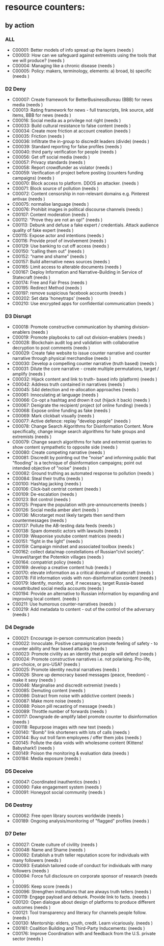 # resource counters: 

## by action


### ALL
* C00001: Better models of info spread up the layers (needs )
* C00003: How can we safeguard against extremists using the tools that we will produce? (needs )
* C00004: Managing like a chronic disease (needs )
* C00005: Policy: makers, terminology, elements: a) broad, b) specific (needs )

### D2 Deny
* C00007: Create framework for BetterBusinessBureau (BBB) for news media (needs )
* C00013: Rating framework for news - full transcripts, link source, add items, BBB for news (needs )
* C00016: Social media as a privilege not right (needs )
* C00033: Build cultural resistance to false content (needs )
* C00034: Create more friction at account creation (needs )
* C00035: Friction (needs )
* C00036: Infiltrate the in-group to discredit leaders (divide) (needs )
* C00039: Standard reporting for false profiles (needs )
* C00040: third party verification for people (needs )
* C00056: Get off social media (needs )
* C00057: Privacy standards (needs )
* C00058: Report crowdfunder as violator (needs )
* C00059: Verification of project before posting (counters funding campaigns) (needs )
* C00070: Block access to platform. DDOS an attacker. (needs )
* C00071: Block source of pollution (needs )
* C00072: Content censorship in non-relevant domains e.g. Pinterest antivax (needs )
* C00075: normalise language (needs )
* C00076: Prohibit images in political discourse channels (needs )
* C00107: Content moderation (needs )
* C00112: "Prove they are not an op!" (needs )
* C00113: Debunk and defuse a fake expert / credentials. Attack audience quality of fake expert (needs )
* C00115: Expose actor and intentions (needs )
* C00116: Provide proof of involvement (needs )
* C00129: Use banking to cut off access  (needs )
* C00150: “calling them out” (needs )
* C00152: “name and shame” (needs )
* C00157: Build alternative news sources (needs )
* C00165: Limit access to alterable documents (needs )
* C00167: Deploy Information and Narrative-Building in Service of Statecraft (needs )
* C00174: Free and Fair Press (needs )
* C00195: Redirect Method (needs )
* C00197: remove suspicious facebook accounts (needs )
* C00202: Set data 'honeytraps' (needs )
* C00210: Use encrypted apps for confidential communication (needs )

### D3 Disrupt
* C00018: Promote constructive communication by shaming division-enablers (needs )
* C00019: Promote playbooks to call out division-enablers (needs )
* C00028: Blockchain audit log and validation with collaborative decryption to post comments (needs )
* C00029: Create fake website to issue counter narrative and counter narrative through physical merchandise (needs )
* C00030: Develop a compelling counter narrative (truth based) (needs )
* C00031: Dilute the core narrative - create multiple permutations, target / amplify (needs )
* C00032: Hijack content and link to truth- based info  (platform)  (needs )
* C00042: Address truth contained in narratives (needs )
* C00045: S4d detection and re-allocation approaches (needs )
* C00061: Innoculating at language (needs )
* C00066: Co-opt a hashtag and drown it out (hijack it back) (needs )
* C00067: Denigrate the recipient/ project (of online funding) (needs )
* C00068: Expose online funding as fake (needs )
* C00069: Mark clickbait visually (needs )
* C00077: Active defence: replay "develop people" (needs )
* C00078: Change Search Algorithms for Disinformation Content. More specifically, change image search algorithms for hate groups and extremists (needs )
* C00079: Change search algorithms for hate and extremist queries to show content sympathetic to opposite side (needs )
* C00080: Create competing narrative (needs )
* C00081: Discredit by pointing out the "noise" and informing public that "flooding" is a technique of disinformation campaigns; point out intended objective of "noise" (needs )
* C00082: Ground truthing as automated response to pollution (needs )
* C00084: Steal their truths (needs )
* C00100: Hashtag jacking (needs )
* C00106: Click-bait centrist content (needs )
* C00109: De-escalation (needs )
* C00123: Bot control (needs )
* C00125: Prepare the population with pre-announcements (needs )
* C00126: Social media amber alert (needs )
* C00136: Microtarget most likely targets then send them countermessages (needs )
* C00137: Pollute the AB-testing data feeds (needs )
* C00138: Spam domestic actors with lawsuits (needs )
* C00139: Weaponise youtube content matrices (needs )
* C00151: “fight in the light” (needs )
* C00159: Campaign mindset and associated toolbox (needs )
* C00162: collect data/map constellations of Russian“civil society”. Unravel/target the Potemkin villages (needs )
* C00164: compatriot policy (needs )
* C00169: develop a creative content hub (needs )
* C00170: elevate information as a critical domain of statecraft (needs )
* C00178: Fill information voids with non-disinformation content (needs )
* C00179: Identify, monitor, and, if necessary, target Russia-based nonattributed social media accounts  (needs )
* C00194: Provide an alternative to Russian information by expanding and improving local content. (needs )
* C00211: Use humorous counter-narratives (needs )
* C00219: Add metadata to content - out of the control of the adversary (needs )

### D4 Degrade
* C00021: Encourage in-person communication (needs )
* C00022: Innoculate. Positive campaign to promote feeling of safety - to counter ability and fear based attacks (needs )
* C00023: Promote civility as an identity that people will defend (needs )
* C00024: Promote constructive narratives i.e. not polarising.  Pro-life, pro-choice, or pro-USA? (needs )
* C00025: Promote identity neutral narratives (needs )
* C00026: Shore up democracy based messages (peace, freedom) - make it sexy (needs )
* C00046: Marginalise and discredit extremist (needs )
* C00085: Demuting content (needs )
* C00086: Distract from noise with addictive content (needs )
* C00087: Make more noise (needs )
* C00088: Poison pill recasting of message (needs )
* C00089: Throttle number of forwards (needs )
* C00117: Downgrade de-amplify label promote counter to disinformation (needs )
* C00118: Repurpose images with new text (needs )
* C00140: "Bomb" link shorteners with lots of calls (needs )
* C00144: Buy out troll farm employees / offer them jobs (needs )
* C00145: Pollute the data voids with wholesome content (Kittens! Babyshark!) (needs )
* C00149: Poison the monitoring & evaluation data (needs )
* C00184: Media exposure (needs )

### D5 Deceive
* C00047: Coordinated inauthentics (needs )
* C00090: Fake engagement system (needs )
* C00091: Honeypot social community (needs )

### D6 Destroy
* C00062: Free open library sources worldwide (needs )
* C00189: Ongoing analysis/monitoring of "flagged" profiles (needs )

### D7 Deter
* C00027: Create culture of civility (needs )
* C00048: Name and Shame (needs )
* C00092: Establish a truth teller reputation score for individuals with many followers (needs )
* C00093: Establish tailored code of conduct for individuals with many followers (needs )
* C00094: Force full disclosure on corporate sponsor of research (needs )
* C00095: Keep score (needs )
* C00096: Strengthen institutions that are always truth tellers (needs )
* C00119: Engage payload and debunk. Provide link to facts.  (needs )
* C00120: Open dialogue about design of platforms to produce different outcomes (needs )
* C00121: Tool transparency and literacy for channels people follow.  (needs )
* C00130: Mentorship: elders, youth, credit. Learn vicariously. (needs )
* C00161: Coalition Building and Third-Party Inducements: (needs )
* C00176: Improve Coordination with and feedback from the U.S. private sector (needs )

